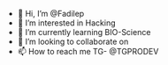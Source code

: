 - 👋 Hi, I’m @Fadilep
- 👀 I’m interested in Hacking
- 🌱 I’m currently learning BIO-Science
- 💞️ I’m looking to collaborate on 
- 📫 How to reach me TG- @TGPRODEV

<!---
Fadilep/Fadilep is a ✨ special ✨ repository because its `README.md` (this file) appears on your GitHub profile.
You can click the Preview link to take a look at your changes.
--->
